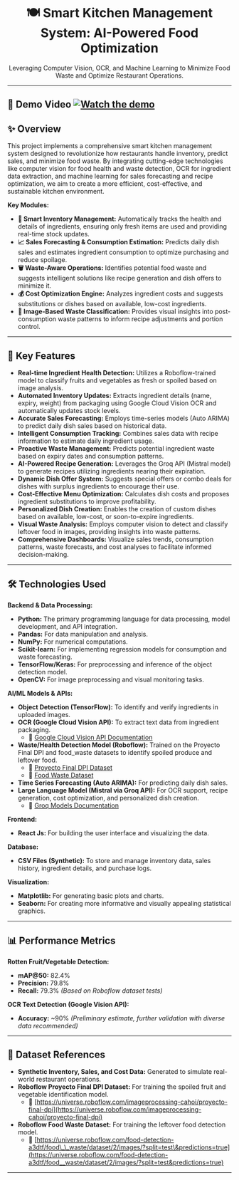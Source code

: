 

<div align="center">
<!--   <img src="your-project-logo.png" alt="Project Logo" width="200"> -->
  <h1>🍽️ Smart Kitchen Management System: AI-Powered Food Optimization</h1>
  <p>Leveraging Computer Vision, OCR, and Machine Learning to Minimize Food Waste and Optimize Restaurant Operations.</p>
</div>

---

## 🎥 Demo Video  [![Watch the demo](https://img.shields.io/badge/Watch%20Demo-Click%20Here-%23FF0000?style=for-the-badge&logo=play&logoColor=white)](demo_final.mp4)


## ✨ Overview

This project implements a comprehensive smart kitchen management system designed to revolutionize how restaurants handle inventory, predict sales, and minimize food waste. By integrating cutting-edge technologies like computer vision for food health and waste detection, OCR for ingredient data extraction, and machine learning for sales forecasting and recipe optimization, we aim to create a more efficient, cost-effective, and sustainable kitchen environment.

**Key Modules:**

* **🍎 Smart Inventory Management:** Automatically tracks the health and details of ingredients, ensuring only fresh items are used and providing real-time stock updates.
* **📈 Sales Forecasting & Consumption Estimation:** Predicts daily dish sales and estimates ingredient consumption to optimize purchasing and reduce spoilage.
* **🗑️ Waste-Aware Operations:** Identifies potential food waste and suggests intelligent solutions like recipe generation and dish offers to minimize it.
* **💰 Cost Optimization Engine:** Analyzes ingredient costs and suggests substitutions or dishes based on available, low-cost ingredients.
* **📸 Image-Based Waste Classification:** Provides visual insights into post-consumption waste patterns to inform recipe adjustments and portion control.

---

## 🚀 Key Features

* **Real-time Ingredient Health Detection:** Utilizes a Roboflow-trained model to classify fruits and vegetables as fresh or spoiled based on image analysis.
* **Automated Inventory Updates:** Extracts ingredient details (name, expiry, weight) from packaging using Google Cloud Vision OCR and automatically updates stock levels.
* **Accurate Sales Forecasting:** Employs time-series models (Auto ARIMA) to predict daily dish sales based on historical data.
* **Intelligent Consumption Tracking:** Combines sales data with recipe information to estimate daily ingredient usage.
* **Proactive Waste Management:** Predicts potential ingredient waste based on expiry dates and consumption patterns.
* **AI-Powered Recipe Generation:** Leverages the Groq API (Mistral model) to generate recipes utilizing ingredients nearing their expiration.
* **Dynamic Dish Offer System:** Suggests special offers or combo deals for dishes with surplus ingredients to encourage their use.
* **Cost-Effective Menu Optimization:** Calculates dish costs and proposes ingredient substitutions to improve profitability.
* **Personalized Dish Creation:** Enables the creation of custom dishes based on available, low-cost, or soon-to-expire ingredients.
* **Visual Waste Analysis:** Employs computer vision to detect and classify leftover food in images, providing insights into waste patterns.
* **Comprehensive Dashboards:** Visualize sales trends, consumption patterns, waste forecasts, and cost analyses to facilitate informed decision-making.

---

## 🛠️ Technologies Used

**Backend & Data Processing:**

* **Python:** The primary programming language for data processing, model development, and API integration.
* **Pandas:** For data manipulation and analysis.
* **NumPy:** For numerical computations.
* **Scikit-learn:** For implementing regression models for consumption and waste forecasting.
* **TensorFlow/Keras:** For preprocessing and inference of the object detection model.
* **OpenCV:** For image preprocessing and visual monitoring tasks.

**AI/ML Models & APIs:**

* **Object Detection (TensorFlow):** To identify and verify ingredients in uploaded images.
* **OCR (Google Cloud Vision API):** To extract text data from ingredient packaging.
    * 🔗 [Google Cloud Vision API Documentation](https://console.cloud.google.com/marketplace/product/google/vision.googleapis.com)
* **Waste/Health Detection Model (Roboflow):** Trained on the Proyecto Final DPI and food\_waste datasets to identify spoiled produce and leftover food.
    * 🔗 [Proyecto Final DPI Dataset](https://universe.roboflow.com/imageprocessing-cahoi/proyecto-final-dpi)
    * 🔗 [Food Waste Dataset](https://universe.roboflow.com/food-detection-a3dtf/food__waste/dataset/2/images/?split=test&predictions=true)
* **Time Series Forecasting (Auto ARIMA):** For predicting daily dish sales.
* **Large Language Model (Mistral via Groq API):** For OCR support, recipe generation, cost optimization, and personalized dish creation.
    * 🔗 [Groq Models Documentation](https://console.groq.com/docs/models)

**Frontend:**

* **React Js:** For building the user interface and visualizing the data.

**Database:**

* **CSV Files (Synthetic):** To store and manage inventory data, sales history, ingredient details, and purchase logs.

**Visualization:**

* **Matplotlib:** For generating basic plots and charts.
* **Seaborn:** For creating more informative and visually appealing statistical graphics.

---

## 📊 Performance Metrics

**Rotten Fruit/Vegetable Detection:**

* **mAP@50:** 82.4%
* **Precision:** 79.8%
* **Recall:** 79.3%
    *(Based on Roboflow dataset tests)*

**OCR Text Detection (Google Vision API):**

* **Accuracy:** ~90%
    *(Preliminary estimate, further validation with diverse data recommended)*

---

## 📂 Dataset References

* **Synthetic Inventory, Sales, and Cost Data:** Generated to simulate real-world restaurant operations.
* **Roboflow Proyecto Final DPI Dataset:** For training the spoiled fruit and vegetable identification model.
    * 🔗 [https://universe.roboflow.com/imageprocessing-cahoi/proyecto-final-dpi](https://universe.roboflow.com/imageprocessing-cahoi/proyecto-final-dpi)
* **Roboflow Food Waste Dataset:** For training the leftover food detection model.
    * 🔗 [https://universe.roboflow.com/food-detection-a3dtf/food\_\_waste/dataset/2/images/?split=test\&predictions=true](https://universe.roboflow.com/food-detection-a3dtf/food__waste/dataset/2/images/?split=test&predictions=true)

---
